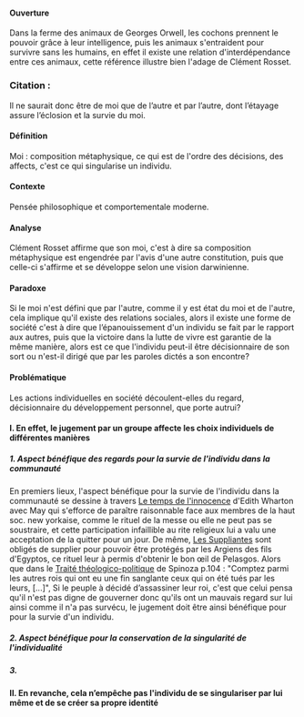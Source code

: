 #### Ouverture
Dans la ferme des animaux de Georges Orwell, les cochons prennent le pouvoir grâce à leur intelligence, puis les animaux s'entraident pour survivre sans les humains, en effet il existe une relation d'interdépendance entre ces animaux, cette référence illustre bien l'adage de Clément Rosset. 

### Citation :
Il ne saurait donc être de moi que de l’autre et par l’autre, dont l’étayage assure l’éclosion et la survie du moi.

#### Définition
Moi : composition métaphysique, ce qui est de l'ordre des décisions, des affects, c'est ce qui singularise un individu. 

#### Contexte
Pensée philosophique et comportementale moderne. 

#### Analyse
Clément Rosset affirme que son moi, c'est à dire sa composition métaphysique est engendrée par l'avis d'une autre constitution, puis que celle-ci s'affirme et se développe selon une vision darwinienne. 


#### Paradoxe
Si le moi n'est défini que par l'autre, comme il y est état du moi et de l'autre, cela implique qu'il existe des relations sociales, alors il existe une forme de société c'est à dire que l’épanouissement d'un individu se fait par le rapport aux autres, puis que la victoire dans la lutte de vivre est garantie de la même manière, alors est ce que l'individu peut-il être décisionnaire de son sort ou n'est-il dirigé que par les paroles dictés a son encontre?


#### Problématique
Les actions individuelles en société découlent-elles du regard, décisionnaire du développement personnel, que porte autrui?

#### I. En effet, le jugement par un groupe affecte les choix individuels de différentes manières
##### 1. Aspect bénéfique des regards pour la survie de l'individu dans la communauté
En premiers lieux, l'aspect bénéfique pour la survie de l'individu dans la communauté se dessine à travers <u>Le temps de l'innocence</u> d'Edith Wharton avec May qui s'efforce de paraître raisonnable face aux membres de la haut soc. new yorkaise, comme le rituel de la messe ou elle ne peut pas se soustraire, et cette participation infaillible au rite religieux lui a valu une acceptation de la quitter pour un jour. De même, <u>Les Suppliantes</u> sont obligés de supplier pour pouvoir être protégés par les Argiens des fils d'Egyptos, ce rituel leur à permis d'obtenir le bon œil de Pelasgos. Alors que dans le <u>Traité théologico-politique</u> de Spinoza p.104 : "Comptez parmi les autres rois qui ont eu une fin sanglante ceux qui on été tués par les leurs, \[...\]", Si le peuple à décidé d’assassiner leur roi, c'est que celui pensa qu'il n'est pas digne de gouverner donc qu'ils ont un mauvais regard sur lui ainsi comme il n'a pas survécu, le jugement doit être ainsi bénéfique pour pour la survie d'un individu. 

##### 2. Aspect bénéfique pour la conservation de la singularité de l'individualité




##### 3. 



#### II. En revanche, cela n’empêche pas l'individu de se singulariser par lui même et de se créer sa propre identité
